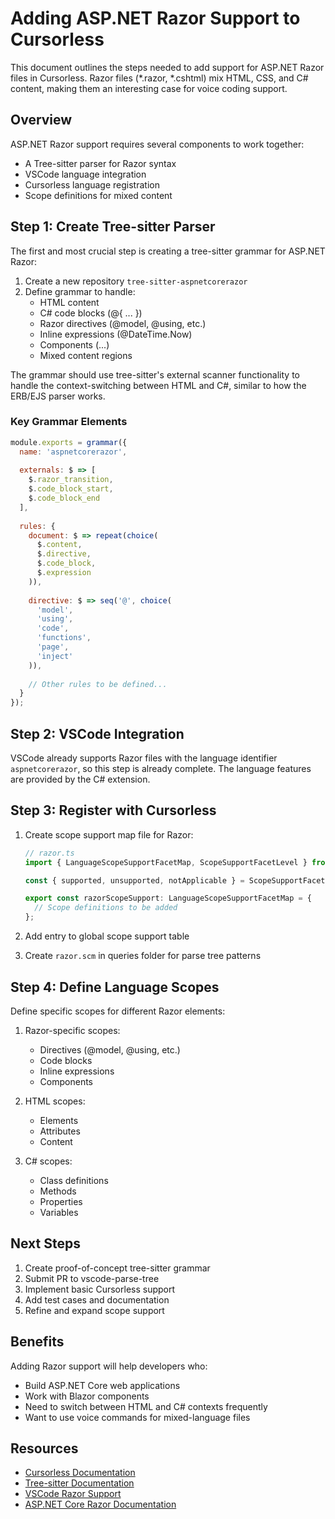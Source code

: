 # Adding ASP.NET Razor Support to Cursorless

This document outlines the steps needed to add support for ASP.NET Razor files in Cursorless. Razor files (*.razor, *.cshtml) mix HTML, CSS, and C# content, making them an interesting case for voice coding support.

## Overview

ASP.NET Razor support requires several components to work together:
- A Tree-sitter parser for Razor syntax
- VSCode language integration
- Cursorless language registration
- Scope definitions for mixed content

## Step 1: Create Tree-sitter Parser

The first and most crucial step is creating a tree-sitter grammar for ASP.NET Razor:

1. Create a new repository `tree-sitter-aspnetcorerazor`
2. Define grammar to handle:
   - HTML content
   - C# code blocks (@{ ... })
   - Razor directives (@model, @using, etc.)
   - Inline expressions (@DateTime.Now)
   - Components (<Component>...</Component>)
   - Mixed content regions

The grammar should use tree-sitter's external scanner functionality to handle the context-switching between HTML and C#, similar to how the ERB/EJS parser works.

### Key Grammar Elements

```js
module.exports = grammar({
  name: 'aspnetcorerazor',
  
  externals: $ => [
    $.razor_transition,
    $.code_block_start,
    $.code_block_end
  ],
  
  rules: {
    document: $ => repeat(choice(
      $.content,
      $.directive,
      $.code_block,
      $.expression
    )),
    
    directive: $ => seq('@', choice(
      'model',
      'using',
      'code',
      'functions',
      'page',
      'inject'
    )),
    
    // Other rules to be defined...
  }
});
```

## Step 2: VSCode Integration

VSCode already supports Razor files with the language identifier `aspnetcorerazor`, so this step is already complete. The language features are provided by the C# extension.

## Step 3: Register with Cursorless

1. Create scope support map file for Razor:
   ```typescript
   // razor.ts
   import { LanguageScopeSupportFacetMap, ScopeSupportFacetLevel } from "./scopeSupportFacets.types";
   
   const { supported, unsupported, notApplicable } = ScopeSupportFacetLevel;
   
   export const razorScopeSupport: LanguageScopeSupportFacetMap = {
     // Scope definitions to be added
   };
   ```

2. Add entry to global scope support table
3. Create `razor.scm` in queries folder for parse tree patterns

## Step 4: Define Language Scopes

Define specific scopes for different Razor elements:

1. Razor-specific scopes:
   - Directives (@model, @using, etc.)
   - Code blocks
   - Inline expressions
   - Components

2. HTML scopes:
   - Elements
   - Attributes
   - Content

3. C# scopes:
   - Class definitions
   - Methods
   - Properties
   - Variables

## Next Steps

1. Create proof-of-concept tree-sitter grammar
2. Submit PR to vscode-parse-tree
3. Implement basic Cursorless support
4. Add test cases and documentation
5. Refine and expand scope support

## Benefits

Adding Razor support will help developers who:
- Build ASP.NET Core web applications
- Work with Blazor components
- Need to switch between HTML and C# contexts frequently
- Want to use voice commands for mixed-language files

## Resources

- [Cursorless Documentation](https://www.cursorless.org/docs/)
- [Tree-sitter Documentation](https://tree-sitter.github.io/)
- [VSCode Razor Support](https://code.visualstudio.com/docs/languages/identifiers#_known-language-identifiers)
- [ASP.NET Core Razor Documentation](https://learn.microsoft.com/en-us/aspnet/core/mvc/views/razor)
